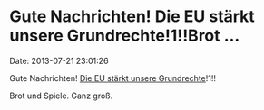 Gute Nachrichten! Die EU stärkt unsere Grundrechte!1!!Brot \...
===============================================================

Date: 2013-07-21 23:01:26

Gute Nachrichten! [Die EU stärkt unsere
Grundrechte](http://www.zeit.de/kultur/film/2013-07/eugh-urteil-fussball-bezahlfernsehen)!1!!

Brot und Spiele. Ganz groß.
